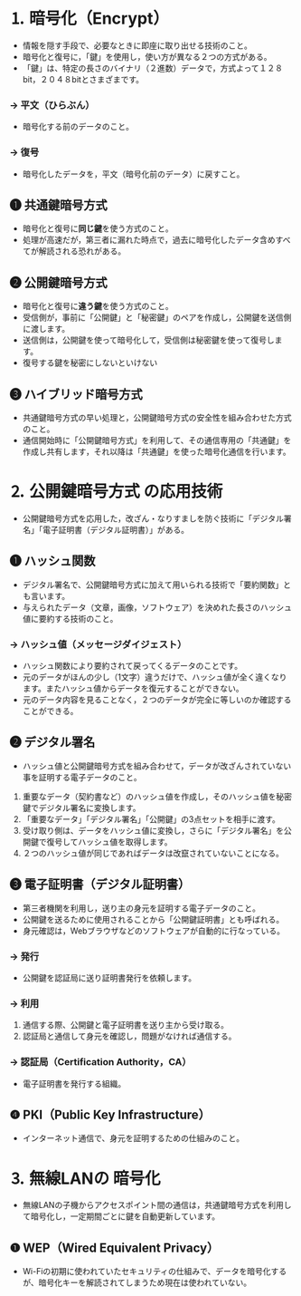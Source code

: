 # ⒈ 暗号化（Encrypt）
- 情報を隠す手段で、必要なときに即座に取り出せる技術のこと。
- 暗号化と復号に，「鍵」を使用し，使い方が異なる２つの方式がある。
- 「鍵」は、特定の長さのバイナリ（２進数）データで，方式よって１２８bit，２０４８bitとさまざまです。

### → 平文（ひらぶん）
- 暗号化する前のデータのこと。

### → 復号
- 暗号化したデータを，平文（暗号化前のデータ）に戻すこと。

## ❶ 共通鍵暗号方式
- 暗号化と復号に**同じ鍵**を使う方式のこと。
- 処理が高速だが，第三者に漏れた時点で，過去に暗号化したデータ含めすべてが解読される恐れがある。

## ❷ 公開鍵暗号方式
- 暗号化と復号に**違う鍵**を使う方式のこと。
- 受信側が，事前に「公開鍵」と「秘密鍵」のペアを作成し，公開鍵を送信側に渡します。
- 送信側は，公開鍵を使って暗号化して，受信側は秘密鍵を使って復号します。
- 復号する鍵を秘密にしないといけない

## ❸ ハイブリッド暗号方式
- 共通鍵暗号方式の早い処理と，公開鍵暗号方式の安全性を組み合わせた方式のこと。
- 通信開始時に「公開鍵暗号方式」を利用して、その通信専用の「共通鍵」を作成し共有します，それ以降は「共通鍵」を使った暗号化通信を行います。

# ⒉ 公開鍵暗号方式 の応用技術
- 公開鍵暗号方式を応用した，改ざん・なりすましを防ぐ技術に「デジタル署名」「電子証明書（デジタル証明書）」がある。

## ❶ ハッシュ関数
- デジタル署名で、公開鍵暗号方式に加えて用いられる技術で「要約関数」とも言います。
- 与えられたデータ（文章，画像，ソフトウェア）を決めれた長さのハッシュ値に要約する技術のこと。

### → ハッシュ値（メッセージダイジェスト）
- ハッシュ関数により要約されて戻ってくるデータのことです。
- 元のデータがほんの少し（1文字）違うだけで、ハッシュ値が全く違くなります。またハッシュ値からデータを復元することができない。
- 元のデータ内容を見ることなく，２つのデータが完全に等しいのか確認することができる。

## ❷ デジタル署名
- ハッシュ値と公開鍵暗号方式を組み合わせて，データが改ざんされていない事を証明する電子データのこと。
1. 重要なデータ（契約書など）のハッシュ値を作成し，そのハッシュ値を秘密鍵でデジタル署名に変換します。
2. 「重要なデータ」「デジタル署名」「公開鍵」の3点セットを相手に渡す。
3. 受け取り側は、データをハッシュ値に変換し，さらに「デジタル署名」を公開鍵で復号してハッシュ値を取得します。
4. ２つのハッシュ値が同じであればデータは改竄されていないことになる。

## ❸ 電子証明書（デジタル証明書）
- 第三者機関を利用し，送り主の身元を証明する電子データのこと。
- 公開鍵を送るために使用されることから「公開鍵証明書」とも呼ばれる。
- 身元確認は，Webブラウザなどのソフトウェアが自動的に行なっている。

### → 発行
- 公開鍵を認証局に送り証明書発行を依頼します。

### → 利用
1. 通信する際、公開鍵と電子証明書を送り主から受け取る。
2. 認証局と通信して身元を確認し，問題がなければ通信する。

### → 認証局（Certification Authority，CA）
- 電子証明書を発行する組織。

## ❹ PKI（Public Key Infrastructure）
- インターネット通信で、身元を証明するための仕組みのこと。

# ⒊ 無線LANの 暗号化
- 無線LANの子機からアクセスポイント間の通信は，共通鍵暗号方式を利用して暗号化し，一定期間ごとに鍵を自動更新しています。

## ❶ WEP（Wired Equivalent Privacy）
- Wi-Fiの初期に使われていたセキュリティの仕組みで、データを暗号化するが、暗号化キーを解読されてしまうため現在は使われていない。
